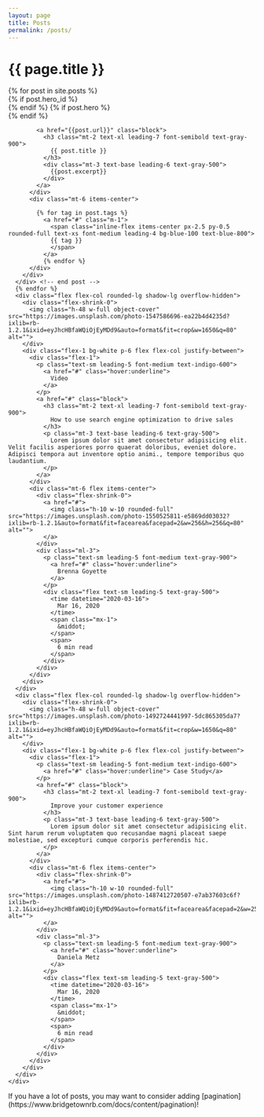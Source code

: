 ```yaml
---
layout: page
title: Posts
permalink: /posts/
---
```


<div class="relative pt-16 pb-20 px-4 sm:px-6 lg:pt-24 lg:pb-28 lg:px-8">
  <div class="absolute inset-0">
    <div class="bg-gray-400 h-1/3 sm:h-2/3"></div>
  </div>
  <div class="relative max-w-7xl mx-auto">
    <div class="text-center">
      <div class="text-center text-6xl font-extrabold leading-none tracking-tight">
        <h1 class="bg-clip-text text-transparent bg-gradient-to-r from-teal-900 to-indigo-900">
      {{ page.title }}
        </h1>
      </div>
    </div>
    <div class="mt-12 grid gap-5 max-w-lg mx-auto lg:grid-cols-3 lg:max-w-none">
      {% for post in site.posts %}
      <div class="flex flex-col rounded-lg shadow-lg overflow-hidden">
        {% if post.hero_id %}
        <div class="flex-shrink-0">
          <img class="h-48 w-full object-cover" src="https://source.unsplash.com/{{post.hero_id}}/400x200" alt="">
        </div>
        {% endif %}
        {% if post.hero %}
        <div class="flex-shrink-0">
          <img class="h-48 w-full object-cover" src="{{post.hero}}" alt="">
        </div>
        {% endif %}
        <div class="flex-1 bg-white p-6 flex flex-col justify-between">
          <div class="flex-1">

            <a href="{{post.url}}" class="block">
              <h3 class="mt-2 text-xl leading-7 font-semibold text-gray-900">
                {{ post.title }}
              </h3>
              <div class="mt-3 text-base leading-6 text-gray-500">
                {{post.excerpt}}
              </div>
            </a>
          </div>
          <div class="mt-6 items-center">
            
            {% for tag in post.tags %}
              <a href="#" class="m-1">
                <span class="inline-flex items-center px-2.5 py-0.5 rounded-full text-xs font-medium leading-4 bg-blue-100 text-blue-800">
                {{ tag }}
                </span>
              </a>
              {% endfor %}
          </div>
        </div>
      </div> <!-- end post --> 
      {% endfor %}
      <div class="flex flex-col rounded-lg shadow-lg overflow-hidden">
        <div class="flex-shrink-0">
          <img class="h-48 w-full object-cover" src="https://images.unsplash.com/photo-1547586696-ea22b4d4235d?ixlib=rb-1.2.1&ixid=eyJhcHBfaWQiOjEyMDd9&auto=format&fit=crop&w=1650&q=80" alt="">
        </div>
        <div class="flex-1 bg-white p-6 flex flex-col justify-between">
          <div class="flex-1">
            <p class="text-sm leading-5 font-medium text-indigo-600">
              <a href="#" class="hover:underline">
                Video
              </a>
            </p>
            <a href="#" class="block">
              <h3 class="mt-2 text-xl leading-7 font-semibold text-gray-900">
                How to use search engine optimization to drive sales
              </h3>
              <p class="mt-3 text-base leading-6 text-gray-500">
                Lorem ipsum dolor sit amet consectetur adipisicing elit. Velit facilis asperiores porro quaerat doloribus, eveniet dolore. Adipisci tempora aut inventore optio animi., tempore temporibus quo laudantium.
              </p>
            </a>
          </div>
          <div class="mt-6 flex items-center">
            <div class="flex-shrink-0">
              <a href="#">
                <img class="h-10 w-10 rounded-full" src="https://images.unsplash.com/photo-1550525811-e5869dd03032?ixlib=rb-1.2.1&auto=format&fit=facearea&facepad=2&w=256&h=256&q=80" alt="">
              </a>
            </div>
            <div class="ml-3">
              <p class="text-sm leading-5 font-medium text-gray-900">
                <a href="#" class="hover:underline">
                  Brenna Goyette
                </a>
              </p>
              <div class="flex text-sm leading-5 text-gray-500">
                <time datetime="2020-03-16">
                  Mar 16, 2020
                </time>
                <span class="mx-1">
                  &middot;
                </span>
                <span>
                  6 min read
                </span>
              </div>
            </div>
          </div>
        </div>
      </div>
      <div class="flex flex-col rounded-lg shadow-lg overflow-hidden">
        <div class="flex-shrink-0">
          <img class="h-48 w-full object-cover" src="https://images.unsplash.com/photo-1492724441997-5dc865305da7?ixlib=rb-1.2.1&ixid=eyJhcHBfaWQiOjEyMDd9&auto=format&fit=crop&w=1650&q=80" alt="">
        </div>
        <div class="flex-1 bg-white p-6 flex flex-col justify-between">
          <div class="flex-1">
            <p class="text-sm leading-5 font-medium text-indigo-600">
              <a href="#" class="hover:underline"> Case Study</a>
            </p>
            <a href="#" class="block">
              <h3 class="mt-2 text-xl leading-7 font-semibold text-gray-900">
                Improve your customer experience
              </h3>
              <p class="mt-3 text-base leading-6 text-gray-500">
                Lorem ipsum dolor sit amet consectetur adipisicing elit. Sint harum rerum voluptatem quo recusandae magni placeat saepe molestiae, sed excepturi cumque corporis perferendis hic.
              </p>
            </a>
          </div>
          <div class="mt-6 flex items-center">
            <div class="flex-shrink-0">
              <a href="#">
                <img class="h-10 w-10 rounded-full" src="https://images.unsplash.com/photo-1487412720507-e7ab37603c6f?ixlib=rb-1.2.1&ixid=eyJhcHBfaWQiOjEyMDd9&auto=format&fit=facearea&facepad=2&w=256&h=256&q=80" alt="">
              </a>
            </div>
            <div class="ml-3">
              <p class="text-sm leading-5 font-medium text-gray-900">
                <a href="#" class="hover:underline">
                  Daniela Metz
                </a>
              </p>
              <div class="flex text-sm leading-5 text-gray-500">
                <time datetime="2020-03-16">
                  Mar 16, 2020
                </time>
                <span class="mx-1">
                  &middot;
                </span>
                <span>
                  6 min read
                </span>
              </div>
            </div>
          </div>
        </div>
      </div>
    </div>
  </div>
</div>
If you have a lot of posts, you may want to consider adding [pagination](https://www.bridgetownrb.com/docs/content/pagination)!
